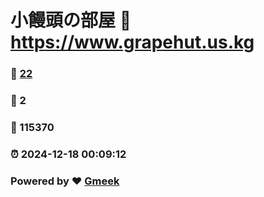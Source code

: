 # 小饅頭の部屋 :link: https://www.grapehut.us.kg 
### :page_facing_up: [22](https://www.grapehut.us.kg/tag.html) 
### :speech_balloon: 2 
### :hibiscus: 115370 
### :alarm_clock: 2024-12-18 00:09:12 
### Powered by :heart: [Gmeek](https://github.com/Meekdai/Gmeek)
